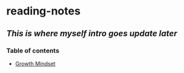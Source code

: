# reading-notes

## *This is where myself intro goes update later*

### Table of contents

- [Growth Mindset](growth.md)

